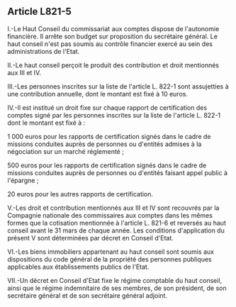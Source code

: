 Article L821-5
----
I.-Le Haut Conseil du commissariat aux comptes dispose de l'autonomie
financière. Il arrête son budget sur proposition du secrétaire général. Le haut
conseil n'est pas soumis au contrôle financier exercé au sein des
administrations de l'Etat.

II.-Le haut conseil perçoit le produit des contribution et droit mentionnés aux
III et IV.

III.-Les personnes inscrites sur la liste de l'article L. 822-1 sont assujetties
à une contribution annuelle, dont le montant est fixé à 10 euros.

IV.-Il est institué un droit fixe sur chaque rapport de certification des
comptes signé par les personnes inscrites sur la liste de l'article L. 822-1
dont le montant est fixé à :

1 000 euros pour les rapports de certification signés dans le cadre de missions
conduites auprès de personnes ou d'entités admises à la négociation sur un
marché réglementé ;

500 euros pour les rapports de certification signés dans le cadre de missions
conduites auprès de personnes ou d'entités faisant appel public à l'épargne ;

20 euros pour les autres rapports de certification.

V.-Les droit et contribution mentionnés aux III et IV sont recouvrés par la
Compagnie nationale des commissaires aux comptes dans les mêmes formes que la
cotisation mentionnée à l'article L. 821-6 et reversés au haut conseil avant le
31 mars de chaque année. Les conditions d'application du présent V sont
déterminées par décret en Conseil d'Etat.

VI.-Les biens immobiliers appartenant au haut conseil sont soumis aux
dispositions du code général de la propriété des personnes publiques applicables
aux établissements publics de l'Etat.

VII.-Un décret en Conseil d'Etat fixe le régime comptable du haut conseil, ainsi
que le régime indemnitaire de ses membres, de son président, de son secrétaire
général et de son secrétaire général adjoint.
